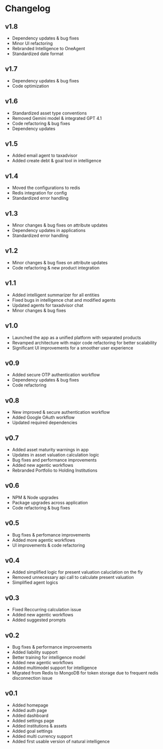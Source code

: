 # Changelog

## v1.8

- Dependency updates & bug fixes
- Minor UI refactoring
- Rebranded Intelligence to OneAgent
- Standardized date format

## v1.7

- Dependency updates & bug fixes
- Code optimization

## v1.6

- Standardized asset type conventions
- Removed Gemini model & integrated GPT 4.1
- Code refactoring & bug fixes
- Dependency updates

## v1.5

- Added email agent to taxadvisor
- Added create debt & goal tool in intelligence

## v1.4

- Moved the configurations to redis
- Redis integration for config
- Standardized error handling

## v1.3

- Minor changes & bug fixes on attribute updates
- Dependency updates in applications
- Standardized error handling

## v1.2

- Minor changes & bug fixes on attribute updates
- Code refactoring & new product integration

## v1.1

- Added intelligent summarizer for all entities
- Fixed bugs in intelligence chat and modified agents
- Updated agents for taxadvisor chat
- Minor changes & bug fixes

## v1.0

- Launched the app as a unified platform with separated products
- Revamped architecture with major code refactoring for better scalability
- Significant UI improvements for a smoother user experience

## v0.9

- Added secure OTP authentication workflow
- Dependency updates & bug fixes
- Code refactoring

## v0.8

- New improved & secure authentication workflow
- Added Google OAuth workflow
- Updated required dependencies

## v0.7

- Added asset maturity warnings in app
- Updates in asset valuation calculation logic
- Bug fixes and performance improvements
- Added new agentic workflows
- Rebranded Portfolio to Holding Institutions

## v0.6

- NPM & Node upgrades
- Package upgrades across application
- Code refactoring & bug fixes

## v0.5

- Bug fixes & perfomance improvements
- Added more agentic workflows
- UI improvements & code refactoring

## v0.4

- Added simplified logic for present valuation caluclation on the fly
- Removed unnecessary api call to calculate present valuation
- Simplified agent logics

## v0.3

- Fixed Reccurring calculation issue
- Added new agentic workflows
- Added suggested prompts

## v0.2

- Bug fixes & performance improvements
- Added liability support
- Better training for intelligence model
- Added new agentic workflows
- Added multimodel support for intelligence
- Migrated from Redis to MongoDB for token storage due to frequent redis disconnection issue

## v0.1

- Added homepage
- Added auth page
- Added dashboard
- Added settings page
- Added institutions & assets
- Added goal settings
- Added multi currency support
- Added first usable version of natural intelligence
